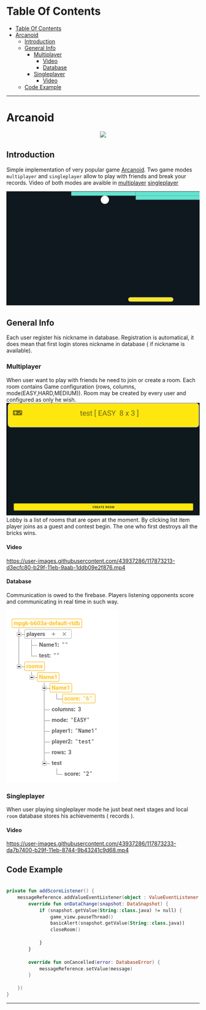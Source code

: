 # Table Of Contents
- [Table Of Contents](#table-of-contents)
- [Arcanoid](#arcanoid)
  - [Introduction](#introduction)
  - [General Info](#general-info)
    - [Multiplayer](#multiplayer)
      - [Video](#video)
      - [Database](#database)
    - [Singleplayer](#singleplayer)
      - [Video](#video-1)
  - [Code Example](#code-example)

----------------------------
# Arcanoid
<p align="center">
  <img src="list05/Arcanoid/media/arca-icon.png" width="80"/>
</p>


## Introduction
Simple implementation of very popular game [Arcanoid](https://en.wikipedia.org/wiki/Arkanoid). Two game modes `multiplayer` and `singleplayer` allow to play with friends and break your records. Video of both modes are avaible in [multiplayer](#video) [singleplayer](#video-1)

![](Arcanoid/media/game.png)

## General Info
Each user register his nickname in database. Registration is automatical, it does mean that first login stores nickname in database ( if nickname is available). 

### Multiplayer
When user want to play with friends he need to join or create a room. Each room contains Game configuration (rows, columns, mode(EASY,HARD,MEDIUM)). Room may be created by every user and configured as only he wish.
![](Arcanoid/media/rooms.png)
Lobby is a list of rooms that are open
 at the moment. By clicking list item player joins as a guest and contest begin. The one who first destroys all the bricks wins. 

#### Video
https://user-images.githubusercontent.com/43937286/117873213-d3ecfc80-b29f-11eb-9aab-1ddb09e2f876.mp4

#### Database
Communication is owed to the firebase.
Players listening opponents score and communicating in real time in such way.

![](Arcanoid/media/database.png)

### Singleplayer
When user playing singleplayer mode he just beat next stages and local `room` database stores his achievements ( records ).

#### Video
https://user-images.githubusercontent.com/43937286/117873233-da7b7400-b29f-11eb-8744-9b43241c9d68.mp4

## Code Example

```kotlin

private fun addScoreListener() {
    messageReference.addValueEventListener(object : ValueEventListener {
        override fun onDataChange(snapshot: DataSnapshot) {
            if (snapshot.getValue(String::class.java) != null) {
                game_view.pauseThread()
                basicAlert(snapshot.getValue(String::class.java))
                closeRoom()

            }
        }

        override fun onCancelled(error: DatabaseError) {
            messageReference.setValue(message)
        }

    })
}

```

----------------------------
